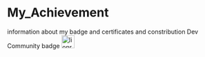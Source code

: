 # My_Achievement
information about my badge and certificates and constribution
Dev Community badge
<a href="https://dev.to/lionroarsrk">   <img src="https://d2fltix0v2e0sb.cloudfront.net/dev-badge.svg" alt="lionroarsrk's DEV Profile" height="30" width="30"> </a>

